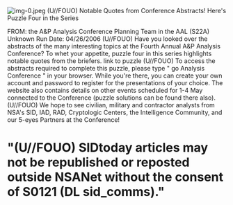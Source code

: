 ![img-0.jpeg](img-0.jpeg)
(U//FOUO) Notable Quotes from Conference Abstracts! Here's Puzzle Four in the Series

FROM: the A\&P Analysis Conference Planning Team in the AAL (S22A) Unknown
Run Date: 04/26/2006
(U//FOUO) Have you looked over the abstracts of the many interesting topics at the Fourth Annual A\&P Analysis Conference? To whet your appetite, puzzle four in this series highlights notable quotes from the briefers.
link to puzzle
(U//FOUO) To access the abstracts required to complete this puzzle, please type " go Analysis Conference " in your browser. While you're there, you can create your own account and password to register for the presentations of your choice. The website also contains details on other events scheduled for 1-4 May connected to the Conference (puzzle solutions can be found there also).
(U//FOUO) We hope to see civilian, military and contractor analysts from NSA's SID, IAD, RAD, Cryptologic Centers, the Intelligence Community, and our 5-eyes Partners at the Conference!

# "(U//FOUO) SIDtoday articles may not be republished or reposted outside NSANet without the consent of S0121 (DL sid_comms)."

